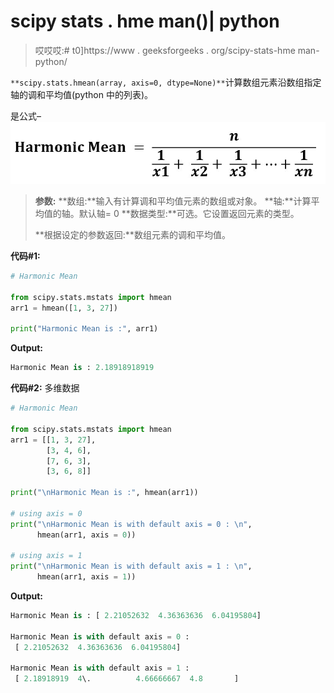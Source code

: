 # scipy stats . hme man()| python

> 哎哎哎:# t0]https://www . geeksforgeeks . org/scipy-stats-hme man-python/

`**scipy.stats.hmean(array, axis=0, dtype=None)**`计算数组元素沿数组指定轴的调和平均值(python 中的列表)。

是公式–
![](img/23d265c30dd07ce77fdfa7d66702a7ee.png)

> **参数:**
> **数组:**输入有计算调和平均值元素的数组或对象。
> **轴:**计算平均值的轴。默认轴= 0
> **数据类型:**可选。它设置返回元素的类型。
> 
> **根据设定的参数返回:**数组元素的调和平均值。

**代码#1:**

```py
# Harmonic Mean 

from scipy.stats.mstats import hmean 
arr1 = hmean([1, 3, 27]) 

print("Harmonic Mean is :", arr1) 
```

**Output:**

```py
Harmonic Mean is : 2.18918918919

```

**代码#2:** 多维数据

```py
# Harmonic Mean 

from scipy.stats.mstats import hmean
arr1 = [[1, 3, 27], 
        [3, 4, 6], 
        [7, 6, 3], 
        [3, 6, 8]] 

print("\nHarmonic Mean is :", hmean(arr1)) 

# using axis = 0
print("\nHarmonic Mean is with default axis = 0 : \n", 
      hmean(arr1, axis = 0))

# using axis = 1
print("\nHarmonic Mean is with default axis = 1 : \n", 
      hmean(arr1, axis = 1))  
```

**Output:**

```py
Harmonic Mean is : [ 2.21052632  4.36363636  6.04195804]

Harmonic Mean is with default axis = 0 : 
 [ 2.21052632  4.36363636  6.04195804]

Harmonic Mean is with default axis = 1 : 
 [ 2.18918919  4\.          4.66666667  4.8       ]

```
